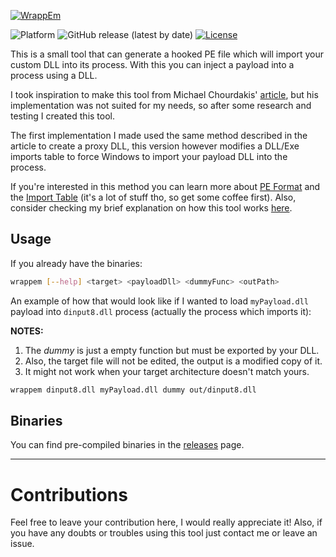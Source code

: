[![WrappEm](https://live.staticflickr.com/65535/50212827266_ecedc91f80_h.jpg)]()

![Platform](https://img.shields.io/badge/platform-win--32%20%7C%20win--64-blue)
![GitHub release (latest by date)](https://img.shields.io/github/v/release/oAGoulart/wrappem?color=green)
[![License](https://img.shields.io/badge/License%2C%20MS-RL%2C%20blue)](./LICENSE)

This is a small tool that can generate a hooked PE file which will import your custom DLL into its process.
With this you can inject a payload into a process using a DLL.

I took inspiration to make this tool from Michael Chourdakis' [article], but his implementation was not suited for my needs, so after some research and testing I created this tool.

The first implementation I made used the same method described in the article to create a proxy DLL, this version however modifies a DLL/Exe imports table to force Windows to import your payload DLL into the process.

If you're interested in this method you can learn more about [PE Format](https://docs.microsoft.com/en-us/windows/win32/debug/pe-format) and the [Import Table](http://sandsprite.com/CodeStuff/Understanding_imports.html) (it's a lot of stuff tho, so get some coffee first). Also, consider checking my brief explanation on how this tool works [here](https://oagoulart.github.io/how-does-wrappem-work).

## Usage

If you already have the binaries:

```sh
wrappem [--help] <target> <payloadDll> <dummyFunc> <outPath>
```

An example of how that would look like if I wanted to load `myPayload.dll` payload into `dinput8.dll` process (actually the process which imports it):

**NOTES:**
  1. The _dummy_ is just a empty function but must be exported by your DLL.
  2. Also, the target file will not be edited, the output is a modified copy of it.
  3. It might not work when your target architecture doesn't match yours.

```sh
wrappem dinput8.dll myPayload.dll dummy out/dinput8.dll
```

## Binaries

You can find pre-compiled binaries in the [releases] page.

---

# Contributions

Feel free to leave your contribution here, I would really appreciate it!
Also, if you have any doubts or troubles using this tool just contact me or leave an issue.


[releases]: https://github.com/oAGoulart/wrappem/releases
[article]: https://www.codeproject.com/articles/16541/create-your-proxy-dlls-automatically
